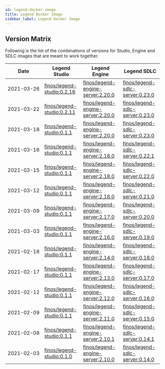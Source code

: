 ```yaml
---
id: legend-docker-image
title: Legend Docker Image
sidebar_label: Legend Docker Image
---
```


## Version Matrix

Following is the list of the combinations of versions for Studio, Engine and SDLC images that are meant to work together.

| Date                    | Legend Studio                                                                                                                                                                       | Legend Engine                                                                                                                                                                                       | Legend SDLC                                                                                                                                                                                     |
| ----------------------- | ----------------------------------------------------------------------------------------------------------------------------------------------------------------------------------- | --------------------------------------------------------------------------------------------------------------------------------------------------------------------------------------------------- | ----------------------------------------------------------------------------------------------------------------------------------------------------------------------------------------------- |
| <nobr>2021-03-26</nobr> | [finos/legend-studio:0.2.16]() | [finos/legend-engine-server:2.20.0](https://hub.docker.com/layers/finos/legend-studio/0.2.16/images/sha256-201e584d263fad404cffdd7013657b5a27374b03a92c1215fbb9e26974af6eeb?context=explore) | [finos/legend-sdlc-server:0.23.0](https://hub.docker.com/layers/finos/legend-sdlc-server/0.23.0/images/sha256-7ab0c476e37d4cf0fe2c7d9d21194102a715db6ef686c1632eeaa9a68c847027?context=explore) |
| <nobr>2021-03-22</nobr> | [finos/legend-studio:0.2.11](https://hub.docker.com/layers/finos/legend-studio/0.2.11/images/sha256-213b93d7696ee904af31756bbf1239baadc32e889ee742f9a2f50422779f40dc?context=explore) | [finos/legend-engine-server:2.20.0](https://hub.docker.com/layers/finos/legend-engine-server/2.20.0/images/sha256-e373e70ef1e442e724efc6c84fda92a9efb3888d39c912c65e74800aabc124e2?context=explore) | [finos/legend-sdlc-server:0.23.0](https://hub.docker.com/layers/finos/legend-sdlc-server/0.23.0/images/sha256-7ab0c476e37d4cf0fe2c7d9d21194102a715db6ef686c1632eeaa9a68c847027?context=explore) |
| <nobr>2021-03-18</nobr> | [finos/legend-studio:0.1.1](https://hub.docker.com/layers/finos/legend-studio/0.1.1/images/sha256-b7090cb9b39da22e9d1aab62a2d3a63a218979ef524b1403f2f8fbbdbcd5e722?context=explore) | [finos/legend-engine-server:2.20.0](https://hub.docker.com/layers/finos/legend-engine-server/2.20.0/images/sha256-e373e70ef1e442e724efc6c84fda92a9efb3888d39c912c65e74800aabc124e2?context=explore) | [finos/legend-sdlc-server:0.23.0](https://hub.docker.com/layers/finos/legend-sdlc-server/0.23.0/images/sha256-7ab0c476e37d4cf0fe2c7d9d21194102a715db6ef686c1632eeaa9a68c847027?context=explore) |
| <nobr>2021-03-16</nobr> | [finos/legend-studio:0.1.1](https://hub.docker.com/layers/finos/legend-studio/0.1.1/images/sha256-b7090cb9b39da22e9d1aab62a2d3a63a218979ef524b1403f2f8fbbdbcd5e722?context=explore) | [finos/legend-engine-server:2.18.0](https://hub.docker.com/layers/finos/legend-engine-server/2.18.0/images/sha256-e875bac719ba25608d12c5c9f67bd453db7c73e525dd8741ccc1098332b12ba7?context=explore) | [finos/legend-sdlc-server:0.22.1](https://hub.docker.com/layers/finos/legend-sdlc-server/0.22.1/images/sha256-745edccff89f52b769507d1698b47dad1e1855ca90636eec6617af0608246a09?context=explore) |
| <nobr>2021-03-15</nobr> | [finos/legend-studio:0.1.1](https://hub.docker.com/layers/finos/legend-studio/0.1.1/images/sha256-b7090cb9b39da22e9d1aab62a2d3a63a218979ef524b1403f2f8fbbdbcd5e722?context=explore) | [finos/legend-engine-server:2.18.0](https://hub.docker.com/layers/finos/legend-engine-server/2.18.0/images/sha256-e875bac719ba25608d12c5c9f67bd453db7c73e525dd8741ccc1098332b12ba7?context=explore) | [finos/legend-sdlc-server:0.22.0](https://hub.docker.com/layers/finos/legend-sdlc-server/0.22.0/images/sha256-4bc63a8cc95c17b83a3378d3f194b30207064f5f5227a730798cbe9c9d87a038?context=explore) |
| <nobr>2021-03-12</nobr> | [finos/legend-studio:0.1.1](https://hub.docker.com/layers/finos/legend-studio/0.1.1/images/sha256-b7090cb9b39da22e9d1aab62a2d3a63a218979ef524b1403f2f8fbbdbcd5e722?context=explore) | [finos/legend-engine-server:2.18.0](https://hub.docker.com/layers/finos/legend-engine-server/2.18.0/images/sha256-e875bac719ba25608d12c5c9f67bd453db7c73e525dd8741ccc1098332b12ba7?context=explore) | [finos/legend-sdlc-server:0.21.0](https://hub.docker.com/layers/finos/legend-sdlc-server/0.21.0/images/sha256-0b114610c5fd161e05fce7b6b09291d3bb425b0281aa496f7df59c6a82bf5e0c?context=explore) |
| <nobr>2021-03-09</nobr> | [finos/legend-studio:0.1.1](https://hub.docker.com/layers/finos/legend-studio/0.1.1/images/sha256-b7090cb9b39da22e9d1aab62a2d3a63a218979ef524b1403f2f8fbbdbcd5e722?context=explore) | [finos/legend-engine-server:2.17.0](https://hub.docker.com/layers/finos/legend-engine-server/2.17.0/images/sha256-c5905c71f1b917204c640a8d0571ee61173a5bfbe3a2fe39d0431453adae6888?context=explore) | [finos/legend-sdlc-server:0.20.0](https://hub.docker.com/layers/finos/legend-sdlc-server/0.20.0/images/sha256-0ca348d68d834efb9cb8ebc69528e306df52eb02574ad73c0f76b71801eab3d7?context=explore) |
| <nobr>2021-03-03</nobr> | [finos/legend-studio:0.1.1](https://hub.docker.com/layers/finos/legend-studio/0.1.1/images/sha256-b7090cb9b39da22e9d1aab62a2d3a63a218979ef524b1403f2f8fbbdbcd5e722?context=explore) | [finos/legend-engine-server:2.16.0](https://hub.docker.com/layers/finos/legend-engine-server/2.16.0/images/sha256-e34b1619680cdf0d4b5c25e12c137b154c6d497795d1c6772df411ddb29013f6?context=explore) | [finos/legend-sdlc-server:0.19.0](https://hub.docker.com/layers/finos/legend-sdlc-server/0.19.0/images/sha256-69ed4f060588f80d1e56c417c6c3f3dd07987604b65babcc60d566180395a02f?context=explore) |
| <nobr>2021-02-18</nobr> | [finos/legend-studio:0.1.1](https://hub.docker.com/layers/finos/legend-studio/0.1.1/images/sha256-b7090cb9b39da22e9d1aab62a2d3a63a218979ef524b1403f2f8fbbdbcd5e722?context=explore) | [finos/legend-engine-server:2.14.0](https://hub.docker.com/layers/finos/legend-engine-server/2.14.0/images/sha256-1ebb7fd3ea94317489e7590a9c0960d9c69656b1b2b00a8f2019011088840b3b?context=explore) | [finos/legend-sdlc-server:0.18.0](https://hub.docker.com/layers/finos/legend-sdlc-server/0.18.0/images/sha256-02e0c30c5dcb1b2ecbdaba84d408731cb074e02f027b44fc52ac857901d8dc6e?context=explore) |
| <nobr>2021-02-17</nobr> | [finos/legend-studio:0.1.1](https://hub.docker.com/layers/finos/legend-studio/0.1.1/images/sha256-b7090cb9b39da22e9d1aab62a2d3a63a218979ef524b1403f2f8fbbdbcd5e722?context=explore) | [finos/legend-engine-server:2.13.0](https://hub.docker.com/layers/finos/legend-engine-server/2.13.0/images/sha256-c2703609d0de4e04890b447487f17023c0e6d8740925c2910fc36163649ad853?context=explore) | [finos/legend-sdlc-server:0.17.0](https://hub.docker.com/layers/finos/legend-sdlc-server/0.17.0/images/sha256-48b1baab8511750f199dfcfed99901fd8fd9fb3c77d99ccf7a60b9dfa351b85e?context=explore) |
| <nobr>2021-02-12</nobr> | [finos/legend-studio:0.1.1](https://hub.docker.com/layers/finos/legend-studio/0.1.1/images/sha256-b7090cb9b39da22e9d1aab62a2d3a63a218979ef524b1403f2f8fbbdbcd5e722?context=explore) | [finos/legend-engine-server:2.12.0](https://hub.docker.com/layers/finos/legend-engine-server/2.12.0/images/sha256-5299034766e30bb957465c5f6309e590c46a67cac64cc060071ab6de8cb6412b?context=explore) | [finos/legend-sdlc-server:0.16.0](https://hub.docker.com/layers/finos/legend-sdlc-server/0.16.0/images/sha256-96034af67ca8caad96f81d5e04b4bae5c095a641a65df19d2365c0d6ed656e76?context=explore) |
| <nobr>2021-02-09</nobr> | [finos/legend-studio:0.1.1](https://hub.docker.com/layers/finos/legend-studio/0.1.1/images/sha256-b7090cb9b39da22e9d1aab62a2d3a63a218979ef524b1403f2f8fbbdbcd5e722?context=explore) | [finos/legend-engine-server:2.11.0](https://hub.docker.com/layers/finos/legend-engine-server/2.11.0/images/sha256-d5ac1b2c0346d85c024566b7cae6b85b8b7fa81767468f458c18e46afd17b3f5?context=explore) | [finos/legend-sdlc-server:0.15.0](https://hub.docker.com/layers/finos/legend-sdlc-server/0.15.0/images/sha256-7cff85cbb679823c7ddb9a7d50860d1369006ef15d83e58a49cbac165156ce89?context=explore) |
| <nobr>2021-02-08</nobr> | [finos/legend-studio:0.1.1](https://hub.docker.com/layers/finos/legend-studio/0.1.1/images/sha256-b7090cb9b39da22e9d1aab62a2d3a63a218979ef524b1403f2f8fbbdbcd5e722?context=explore) | [finos/legend-engine-server:2.10.1](https://hub.docker.com/layers/finos/legend-engine-server/2.10.1/images/sha256-9c54527974e3be9fbdadd3ea6919cc2a5ff4ffaa789ccf789d4a6b188917b3a5?context=explore) | [finos/legend-sdlc-server:0.14.1](https://hub.docker.com/layers/finos/legend-sdlc-server/0.14.1/images/sha256-16b6d58d246f2d9e8b92293fbd2ffb76988aea2a558a943d68b8a587ea89a9f1?context=explore) |
| <nobr>2021-02-03</nobr> | [finos/legend-studio:0.1.0](https://hub.docker.com/layers/finos/legend-studio/0.1.0/images/sha256-52b523c3f59469dc6c15ee6ec0fe550610fdb49ce568334dd53c9e33f7d00afb?context=explore) | [finos/legend-engine-server:2.10.0](https://hub.docker.com/layers/finos/legend-engine-server/2.10.0/images/sha256-d49d13e000e9ed5bed2310bf9e3599b50ceb48db199dc6836b609173d0b0757f?context=explore) | [finos/legend-sdlc-server:0.14.0](https://hub.docker.com/layers/finos/legend-sdlc-server/0.14.0/images/sha256-79d240d17a7d812c3508e2d5f18149c991d9a248d69f387cb6667bff333c8f70?context=explore) |
